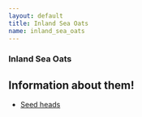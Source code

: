 ```yaml
---
layout: default
title: Inland Sea Oats
name: inland_sea_oats
---
```

### Inland Sea Oats

## Information about them!

<ul>
  <li>
    <a href="http://www.wildflower.org/image_archive/640x480/SS500/SS500_077.jpg">Seed heads</a>
  </li>
<ul>
